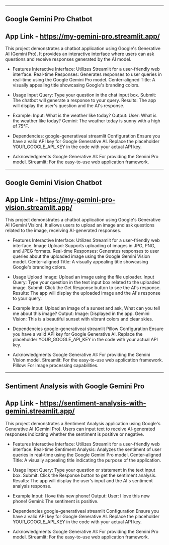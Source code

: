 ---------------------------------
Google Gemini Pro Chatbot
---------------------------------
App Link - https://my-gemini-pro.streamlit.app/
------
This project demonstrates a chatbot application using Google's Generative AI (Gemini Pro). It provides an interactive interface where users can ask questions and receive responses generated by the AI model.

+ Features
Interactive Interface: Utilizes Streamlit for a user-friendly web interface.
Real-time Responses: Generates responses to user queries in real-time using the Google Gemini Pro model.
Center-aligned Title: A visually appealing title showcasing Google's branding colors.
+ Usage
Input Query: Type your question in the chat input box.
Submit: The chatbot will generate a response to your query.
Results: The app will display the user's question and the AI's response.

+ Example:
Input: What is the weather like today?
Output:
User: What is the weather like today?
Gemini: The weather today is sunny with a high of 75°F.

+ Dependencies:
google-generativeai
streamlit
Configuration
Ensure you have a valid API key for Google Generative AI. Replace the placeholder YOUR_GOOGLE_API_KEY in the code with your actual API key.

+ Acknowledgments
Google Generative AI: For providing the Gemini Pro model.
Streamlit: For the easy-to-use web application framework.

-----------------------------
Google Gemini Vision Chatbot
-----------------------------
App Link - https://my-gemini-pro-vision.streamlit.app/
--------

This project demonstrates a chatbot application using Google's Generative AI (Gemini Vision). It allows users to upload an image and ask questions related to the image, receiving AI-generated responses.

+ Features
Interactive Interface: Utilizes Streamlit for a user-friendly web interface.
Image Upload: Supports uploading of images in JPG, PNG, and JPEG formats.
Real-time Responses: Generates responses to user queries about the uploaded image using the Google Gemini Vision model.
Center-aligned Title: A visually appealing title showcasing Google's branding colors.
+ Usage
Upload Image: Upload an image using the file uploader.
Input Query: Type your question in the text input box related to the uploaded image.
Submit: Click the Get Response button to see the AI's response.
Results: The app will display the uploaded image and the AI's response to your query.
+ Example
Input: Upload an image of a sunset and ask, What can you tell me about this image?
Output:
Image: Displayed in the app.
Gemini Vision: This is a beautiful sunset with vibrant colors and clear skies.

+ Dependencies
google-generativeai
streamlit
Pillow
Configuration
Ensure you have a valid API key for Google Generative AI. Replace the placeholder YOUR_GOOGLE_API_KEY in the code with your actual API key.

+ Acknowledgments
Google Generative AI: For providing the Gemini Vision model.
Streamlit: For the easy-to-use web application framework.
Pillow: For image processing capabilities.

------------
Sentiment Analysis with Google Gemini Pro
------------
App Link - https://sentiment-analysis-with-gemini.streamlit.app/
----------

This project demonstrates a Sentiment Analysis application using Google's Generative AI (Gemini Pro). Users can input text to receive AI-generated responses indicating whether the sentiment is positive or negative.

+ Features
Interactive Interface: Utilizes Streamlit for a user-friendly web interface.
Real-time Sentiment Analysis: Analyzes the sentiment of user queries in real-time using the Google Gemini Pro model.
Center-aligned Title: A visually appealing title indicating the purpose of the application.
+ Usage
Input Query: Type your question or statement in the text input box.
Submit: Click the Response button to get the sentiment analysis.
Results: The app will display the user's input and the AI's sentiment analysis response.
+ Example
Input: I love this new phone!
Output:
User: I love this new phone!
Gemini: The sentiment is positive.

+ Dependencies
google-generativeai
streamlit
Configuration
Ensure you have a valid API key for Google Generative AI. Replace the placeholder YOUR_GOOGLE_API_KEY in the code with your actual API key.

+ Acknowledgments
Google Generative AI: For providing the Gemini Pro model.
Streamlit: For the easy-to-use web application framework.
